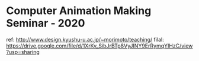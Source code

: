 #  Computer Animation Making Seminar - 2020

ref: http://www.design.kyushu-u.ac.jp/~morimoto/teaching/
filal: https://drive.google.com/file/d/1XrKv_SibJrBTp8VyJINY9ErRymqYIHzC/view?usp=sharing
